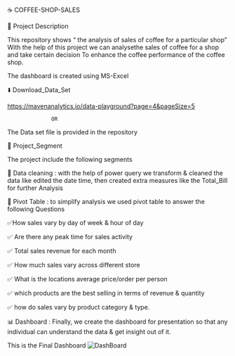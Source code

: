 :coffee: COFFEE-SHOP-SALES

:memo: Project Description

This repository shows “ the analysis of sales of coffee for a particular shop”
With the help of this project we can analysethe sales of coffee for a shop and take certain decision
To enhance the coffee performance of the coffee shop.

   The dashboard is created using MS-Excel 




⬇️ Download_Data_Set

https://mavenanalytics.io/data-playground?page=4&pageSize=5
                    
                  OR

The Data set file is provided in the repository

 📄 Project_Segment
 
 The project include the following segments

🔧 Data cleaning : with the help of power query we transform & cleaned the data like edited the date time, then created extra measures like the Total_Bill for further Analysis

:memo: Pivot Table :  to simplify analysis we used pivot table to answer the following Questions

✅How sales vary by day of week & hour of day

✅	Are there any peak time for sales activity

✅	Total sales revenue for each month

✅	How much sales vary across different store

✅	What is the locations average price/order per person 

✅	which products are the best selling in terms of revenue & quantity

✅	how do sales vary by product category & type.

 📊 Dashboard : Finally, we create the dashboard for presentation so that any individual can understand the data & get insight out of it.


This is the Final Dashboard
![DashBoard](https://github.com/Akash-Dutta07/Coffee_Shop_Sales/assets/164155681/0d1b4b41-7bb1-495d-8514-717664da4bb1)
